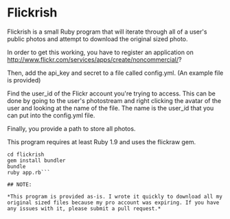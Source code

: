 # Flickrish

Flickrish is a small Ruby program that will iterate through all of a user's public photos and attempt to download the original sized photo.

In order to get this working, you have to register an application on http://www.flickr.com/services/apps/create/noncommercial/? 

Then, add the api_key and secret to a file called config.yml. (An example file is provided)

Find the user_id of the Flickr account you're trying to access.  This can be done by going to the user's photostream and right clicking the avatar of the user and looking at the name of the file.  The name is the user_id that you can put into the config.yml file.

Finally, you provide a path to store all photos.

This program requires at least Ruby 1.9 and uses the flickraw gem.

```git clone git@github.com:underwhelmed/Flickrish.git
cd flickrish
gem install bundler
bundle
ruby app.rb```

## NOTE:

*This program is provided as-is. I wrote it quickly to download all my original sized files because my pro account was expiring. If you have any issues with it, please submit a pull request.*
